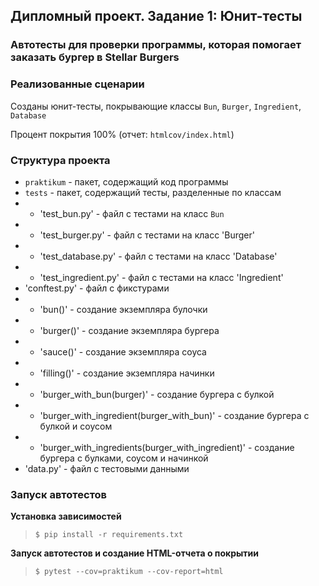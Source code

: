 ## Дипломный проект. Задание 1: Юнит-тесты

### Автотесты для проверки программы, которая помогает заказать бургер в Stellar Burgers

### Реализованные сценарии

Созданы юнит-тесты, покрывающие классы `Bun`, `Burger`, `Ingredient`, `Database`

Процент покрытия 100% (отчет: `htmlcov/index.html`)

### Структура проекта

- `praktikum` - пакет, содержащий код программы
- `tests` - пакет, содержащий тесты, разделенные по классам
- - 'test_bun.py' - файл с тестами на класс `Bun`
- - 'test_burger.py' - файл с тестами на класс 'Burger'
- - 'test_database.py' - файл с тестами на класс 'Database'
- - 'test_ingredient.py' - файл с тестами на класс 'Ingredient'
- 'conftest.py' - файл с фикстурами
- - 'bun()' - создание экземпляра булочки
- - 'burger()' - создание экземпляра бургера
- - 'sauce()' - создание экземпляра соуса
- - 'filling()' - создание экземпляра начинки
- - 'burger_with_bun(burger)' - создание бургера с булкой
- - 'burger_with_ingredient(burger_with_bun)' - создание бургера с булкой и соусом
- - 'burger_with_ingredients(burger_with_ingredient)' - создание бургера с булками, соусом и начинкой
- 'data.py' - файл с тестовыми данными
### Запуск автотестов

**Установка зависимостей**

> `$ pip install -r requirements.txt`

**Запуск автотестов и создание HTML-отчета о покрытии**

>  `$ pytest --cov=praktikum --cov-report=html`
